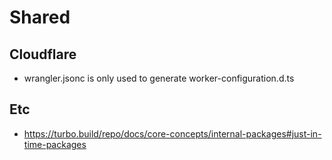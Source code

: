 # Shared

## Cloudflare

- wrangler.jsonc is only used to generate worker-configuration.d.ts

## Etc
- https://turbo.build/repo/docs/core-concepts/internal-packages#just-in-time-packages